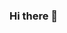 ### Hi there 👋

<!--
**Yuexi-Li/Yuexi-Li** is a ✨ _special_ ✨ repository because its `README.md` (this file) appears on your GitHub profile.

Here are some ideas to get you started:

- 📫 How to reach me: [![Linkedin](https://img.shields.io/badge/-LinkedIn-blue?style=flat&logo=Linkedin&logoColor=white)](https://www.linkedin.com/in/liyuexi/)
- 😄 Pronouns: ...
- ⚡ Fun fact: ...


